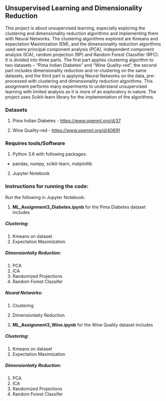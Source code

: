 ## Unsupervised Learning and Dimensionality Reduction

This project is about unsupervised learning, especially exploring the clustering and dimensionality reduction algorithms and implementing them with Neural Networks. The clustering algorithms explored are Kmeans and expectation Maximization (EM), and the dimensionality reduction algorithms used were principal component analysis (PCA), independent component analysis (ICA), random projection (RP) and Random Forest Classifier (RFC). It is divided into three parts. The first part applies clustering algorithm to two datasets – “Pima Indian Diabetes” and “Wine Quality-red”, the second part includes dimensionality reduction and re-clustering on the same datasets, and the third part is applying Neural Networks on the data, pre-processed with clustering and dimensionality reduction algorithms. This assignment performs many experiments to understand unsupervised learning with limited analysis as it is more of an exploratory in nature. The project uses Scikit-learn library for the implementation of the algorithms.

### Datasets
1. Pima Indian Diabetes - https://www.openml.org/d/37

2. Wine Quality-red -  https://www.openml.org/d/40691


### Requires tools/Software
1. Python 3.6 with following packages:
- pandas, numpy, scikit-learn, matplotlib
2. Jupyter Notebook


### Instructions for running the code:
Run the following in Jupyter Notebook:
1. **ML_Assignment3_Diabetes.ipynb** for the Pima Diabetes dataset includes
##### Clustering:
1. Kmeans on dataset
2. Expectation Maximization 
##### Dimensionlaity Reduction:
1. PCA
2. ICA
3. Randomized Projections
4. Random Forest Classifer
##### Neural Networks:
1. Clustering
2. Dimensionlaity Reduction

2. **ML_Assignment3_Wine.ipynb** for the Wine Quality dataset includes
##### Clustering:
1. Kmeans on dataset
2. Expectation Maximization 
##### Dimensionlaity Reduction:
1. PCA
2. ICA
3. Randomized Projections
4. Random Forest Classifer
